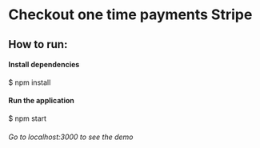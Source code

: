 # Checkout one time payments Stripe

## How to run:
#### Install dependencies
$ npm install
#### Run the application
$ npm start

###### Go to localhost:3000 to see the demo
